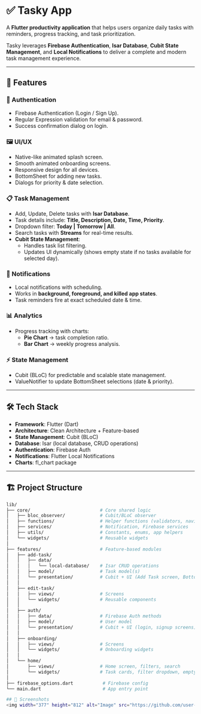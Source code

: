 # ✅ Tasky App

A **Flutter productivity application** that helps users organize daily tasks with reminders, progress tracking, and task prioritization.  

Tasky leverages **Firebase Authentication**, **Isar Database**, **Cubit State Management**, and **Local Notifications** to deliver a complete and modern task management experience.

---

## 🚀 Features

### 🔐 Authentication
- Firebase Authentication (Login / Sign Up).
- Regular Expression validation for email & password.
- Success confirmation dialog on login.

### 🖼️ UI/UX
- Native-like animated splash screen.  
- Smooth animated onboarding screens.  
- Responsive design for all devices.  
- BottomSheet for adding new tasks.  
- Dialogs for priority & date selection.  

### 📋 Task Management
- Add, Update, Delete tasks with **Isar Database**.  
- Task details include: **Title, Description, Date, Time, Priority**.  
- Dropdown filter: **Today | Tomorrow | All**.  
- Search tasks with **Streams** for real-time results.  
- **Cubit State Management**:
  - Handles task list filtering.  
  - Updates UI dynamically (shows empty state if no tasks available for selected day).  

### 🔔 Notifications
- Local notifications with scheduling.  
- Works in **background, foreground, and killed app states**.  
- Task reminders fire at exact scheduled date & time.  

### 📊 Analytics
- Progress tracking with charts:
  - **Pie Chart** → task completion ratio.  
  - **Bar Chart** → weekly progress analysis.  

### ⚡ State Management
- Cubit (BLoC) for predictable and scalable state management.  
- ValueNotifier to update BottomSheet selections (date & priority).  

---

## 🛠️ Tech Stack

- **Framework**: Flutter (Dart)  
- **Architecture**: Clean Architecture + Feature-based  
- **State Management**: Cubit (BLoC)  
- **Database**: Isar (local database, CRUD operations)  
- **Authentication**: Firebase Auth  
- **Notifications**: Flutter Local Notifications  
- **Charts**: fl_chart package  

---

## 🏗️ Project Structure

```bash
lib/
├── core/                          # Core shared logic
│   ├── bloc_observer/             # Cubit/BLoC observer
│   ├── functions/                 # Helper functions (validators, navigation, etc.)
│   ├── services/                  # Notification, Firebase services
│   ├── utils/                     # Constants, enums, app helpers
│   └── widgets/                   # Reusable widgets
│
├── features/                      # Feature-based modules
│   ├── add-task/                  
│   │   ├── data/                  
│   │   │   └── local-database/    # Isar CRUD operations
│   │   ├── model/                 # Task model(s)
│   │   └── presentation/          # Cubit + UI (Add Task screen, BottomSheet)
│   │
│   ├── edit-task/                 
│   │   ├── views/                 # Screens
│   │   └── widgets/               # Reusable components
│   │
│   ├── auth/                      
│   │   ├── data/                  # Firebase Auth methods
│   │   ├── model/                 # User model
│   │   └── presentation/          # Cubit + UI (login, signup screens)
│   │
│   ├── onboarding/                
│   │   ├── views/                 # Screens
│   │   └── widgets/               # Onboarding widgets
│   │
│   └── home/                      
│       ├── views/                 # Home screen, filters, search
│       └── widgets/               # Task cards, filter dropdown, empty state
│
├── firebase_options.dart           # Firebase config
└── main.dart                       # App entry point

## 📱 Screenshots
<img width="377" height="812" alt="Image" src="https://github.com/user-attachments/assets/83f8f935-83cd-4333-b84d-6860a44ca341" /> <img width="370" height="807" alt="Image" src="https://github.com/user-attachments/assets/3791d83a-0259-4bab-8b0b-837aafdf0323" /> <img width="373" height="810" alt="Image" src="https://github.com/user-attachments/assets/3cfc3ca1-e29c-44f6-89cf-03cd9dc1a0d0" /> ![Image](https://github.com/user-attachments/assets/18760730-1713-402c-a336-e2ade2a7c367) <img width="372" height="818" alt="Image" src="https://github.com/user-attachments/assets/b47380ba-20a1-42da-886d-c56ac0cf1443" /> ![Image](https://github.com/user-attachments/assets/61a73e50-0937-4536-a7b5-cd5c296a155a) ![Image](https://github.com/user-attachments/assets/71528a88-0580-4b0a-a2cb-2c93d37ed9a3) ![Image](https://github.com/user-attachments/assets/230a8f45-913a-43a9-8841-cda8737691de) ![Image](https://github.com/user-attachments/assets/bc900597-ccea-4331-8052-dfe69e827f6e) ![Image](https://github.com/user-attachments/assets/b4f3b291-5d7b-402c-be82-922145ebf693) ![Image](https://github.com/user-attachments/assets/e77131a8-a00c-4b57-b352-6e04b5081eb0) ![Image](https://github.com/user-attachments/assets/b80983d4-170c-43fd-a1b7-d31e6d414ef2) ![Image](https://github.com/user-attachments/assets/8ebb349e-fa6c-4e84-98e3-f08fc6d68eeb) ![Image](https://github.com/user-attachments/assets/742ec284-dddf-4c08-bfc3-0f0c369659a8) ![Image](https://github.com/user-attachments/assets/f7a67b95-fc02-411c-8c50-b4b7db329160) ![Image](https://github.com/user-attachments/assets/d3cf5061-043b-4412-98f2-1c45d3ef5c03)
